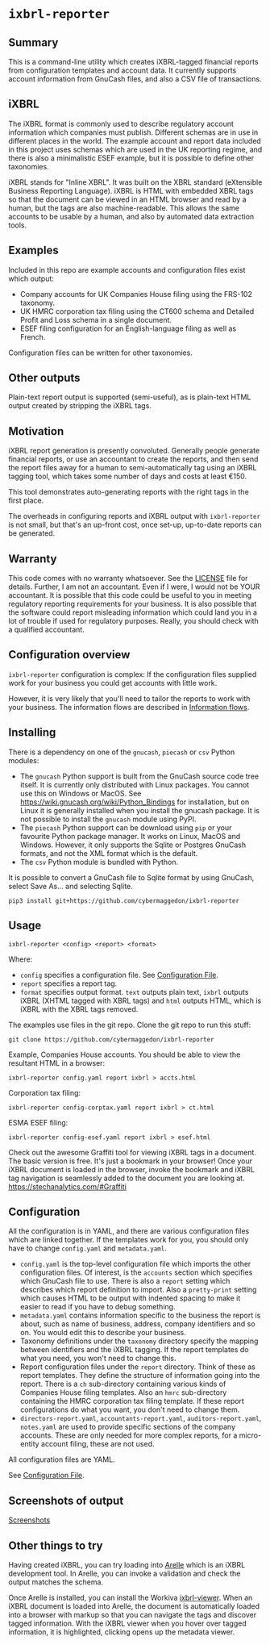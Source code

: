 
# `ixbrl-reporter`

## Summary

This is a command-line utility which creates iXBRL-tagged financial reports
from configuration templates and account data.  It currently supports account
information from GnuCash files, and also a CSV file of transactions.

## iXBRL

The iXBRL format is commonly used to describe regulatory account information
which companies must publish.  Different schemas are in use in different
places in the world.  The example account and report data included in this
project uses schemas which are used in the UK reporting regime, and there
is also a minimalistic ESEF example, but it is possible to define other
taxonomies.

iXBRL stands for "Inline XBRL".  It was built on the XBRL standard
(eXtensible Business Reporting Language).  iXBRL is HTML with embedded XBRL
tags so that the document can be viewed in an HTML browser and read by
a human, but the tags are also machine-readable.  This allows the same
accounts to be usable by a human, and also by automated data extraction tools.

## Examples

Included in this repo are example accounts and configuration files exist
which output:
- Company accounts for UK Companies House filing using the FRS-102 taxonomy.
- UK HMRC corporation tax filing using the CT600 schema and Detailed Profit
  and Loss schema in a single document.
- ESEF filing configuration for an English-language filing as well as
  French.

Configuration files can be written for other taxonomies.

## Other outputs

Plain-text report output is supported (semi-useful), as is plain-text
HTML output created by stripping the iXBRL tags.

## Motivation

iXBRL report generation is presently convoluted.  Generally people generate
financial reports, or use an accountant to create the reports, and then
send the report files away for a human to semi-automatically tag using an
iXBRL tagging tool, which takes some number of days and costs at least €150.

This tool demonstrates auto-generating reports with the right tags in the
first place.

The overheads in configuring reports and iXBRL output with `ixbrl-reporter`
is not small, but that's an up-front cost, once set-up, up-to-date reports
can be generated.

## Warranty

This code comes with no warranty whatsoever.  See the [LICENSE](LICENCE) file
for details.  Further, I am not an accountant.  Even if I were, I would not be
YOUR accountant.  It is possible that this code could be useful to you in
meeting regulatory reporting requirements for your business.  It is also
possible that the software could report misleading information which could
land you in a lot of trouble if used for regulatory purposes.  Really, you
should check with a qualified accountant.

## Configuration overview

`ixbrl-reporter` configuration is complex: If the configuration files
supplied work for your business you could get accounts with little work.

However, it is very likely that you'll need to tailor the reports to work
with your business.  The information flows are described
in [Information flows](docs/information-flows.md).

## Installing

There is a dependency on one of the `gnucash`, `piecash` or `csv` Python
modules:

- The `gnucash` Python support is built from the GnuCash source code tree
  itself.  It is currently only distributed with Linux packages.  You cannot
  use this on Windows or MacOS.  See
  <https://wiki.gnucash.org/wiki/Python_Bindings> for installation, but on
  Linux it is generally installed when you install the gnucash package.
  It is not possible to install the `gnucash` module using PyPI.
- The `piecash` Python support can be download using `pip` or your favourite
  Python package manager.  It works on Linux, MacOS and Windows.  However,
  it only supports the Sqlite or Postgres GnuCash formats, and not the
  XML format which is the default.
- The `csv` Python module is bundled with Python.

It is possible to convert a GnuCash file to Sqlite format by using
GnuCash, select Save As... and selecting Sqlite.

```
pip3 install git+https://github.com/cybermaggedon/ixbrl-reporter
```

## Usage

```
ixbrl-reporter <config> <report> <format>
```

Where:
- `config` specifies a configuration file.  See
  [Configuration File](docs/config.md).
- `report` specifies a report tag.
- `format` specifies output format.  `text` outputs plain text, `ixbrl`
  outputs iXBRL (XHTML tagged with XBRL tags) and `html` outputs HTML, which
  is iXBRL with the XBRL tags removed.

The examples use files in the git repo.  Clone the git repo to run this
stuff:

```
git clone https://github.com/cybermaggedon/ixbrl-reporter
```

Example, Companies House accounts. You should be able to view the resultant
HTML in a browser:

```
ixbrl-reporter config.yaml report ixbrl > accts.html
```

Corporation tax filing:

```
ixbrl-reporter config-corptax.yaml report ixbrl > ct.html
```

ESMA ESEF filing:

```
ixbrl-reporter config-esef.yaml report ixbrl > esef.html
```

Check out the awesome Graffiti tool for viewing iXBRL tags in a document.
The basic version is free.  It's just a bookmark in your browser!  Once
your iXBRL document is loaded in the browser, invoke the bookmark and
iXBRL tag navigation is seamlessly added to the document you are looking at.
https://stechanalytics.com/#Graffiti

## Configuration

All the configuration is in YAML, and there are various configuration
files which are linked together.  If the templates work for you, you should
only have to change `config.yaml` and `metadata.yaml`.

- `config.yaml` is the top-level configuration file which imports the
  other configuration files.  Of interest, is the `accounts` section which
  specifies which GnuCash file to use.  There is also a `report` setting
  which describes which report definition to import.  Also a `pretty-print`
  setting which causes HTML to be output with indented spacing to make it
  easier to read if you have to debug something.
- `metadata.yaml` contains information specific to the business the report
  is about, such as name of business, address, company identifiers and so
  on.  You would edit this to describe your business.
- Taxonomy definitions under the `taxonomy` directory specify the mapping
  between identifiers and the iXBRL tagging.  If the report templates do
  what you need, you won't need to change this.
- Report configuration files under the `report` directory.  Think of these
  as report templates. They define the structure of information going into
  the report.  There is a `ch` sub-directory containing various kinds of
  Companies House filing templates.  Also an `hmrc` sub-directory containing
  the HMRC corporation tax filing template.  If these report configurations do
  what you want, you don't need to change them.
- `directors-report.yaml`, `accountants-report.yaml`, `auditors-report.yaml`,
  `notes.yaml` are used to provide specific sections of the company accounts.
  These are only needed for more complex reports, for a micro-entity account
  filing, these are not used.

All configuration files are YAML.

See [Configuration File](docs/config.md).

## Screenshots of output

[Screenshots](docs/screenshots.md)

## Other things to try

Having created iXBRL, you can try loading into
[Arelle](https://arelle.org/arelle/) which is an iXBRL development tool.
In Arelle, you can invoke a validation and check the output matches the
schema.

Once Arelle is installed, you can install the Workiva
[ixbrl-viewer](https://github.com/Workiva/ixbrl-viewer).  When an iXBRL
document is loaded into Arelle, the document is automatically loaded into
a browser with markup so that you can navigate the tags and discover tagged
information.  With the iXBRL viewer when you hover over tagged information,
it is highlighted, clicking opens up the metadata viewer.

